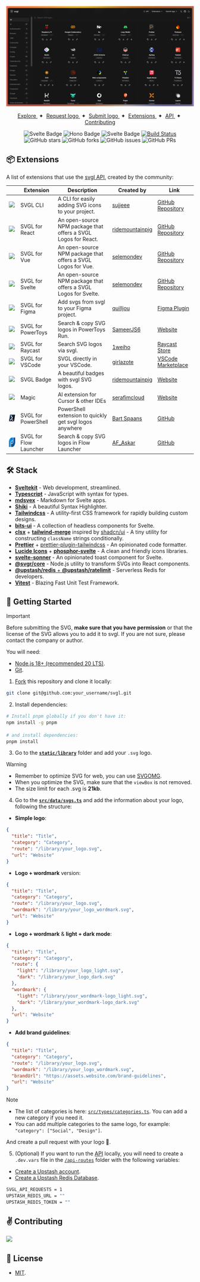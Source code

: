 <div align="center">
<a href="https://svgl.app">
<img src="static/images/readme.png">
</a>
<p></p>
</div>

<div align="center">
    <a href="https://svgl.app" target="_blank">
        Explore
    </a>
    <span>&nbsp;✦&nbsp;</span>
    <a href="https://github.com/pheralb/svgl/issues/new?assignees=&labels=request&projects=&template=request-svg.yml&title=%5B%F0%9F%94%94+Request+SVG%5D%3A+">
        Request logo
    </a>
    <span>&nbsp;✦&nbsp;</span>
    <a href="#-getting-started">
        Submit logo
    </a>
    <span>&nbsp;✦&nbsp;</span>
    <a href="#-extensions">
        Extensions
    </a>
    <span>&nbsp;✦&nbsp;</span>
    <a href="https://svgl.app/api">
        API
    </a>
    <span>&nbsp;✦&nbsp;</span>
    <a href="#%EF%B8%8F-contributing">
        Contributing
    </a>
</div>

</p>

<div align="center">

![Svelte Badge](https://img.shields.io/badge/Sveltekit-FF3E00?logo=svelte&logoColor=fff&style=flat)
![Hono Badge](https://img.shields.io/badge/Hono-E36002?logo=hono&logoColor=fff&style=flat)
![Svelte Badge](https://img.shields.io/badge/Upstash-121212?logo=upstash&logoColor=#00C786&style=flat)
[![Build Status](https://img.shields.io/endpoint.svg?url=https%3A%2F%2Factions-badge.atrox.dev%2Fpheralb%2Fsvgl%2Fbadge%3Fref%3Dmain&style=flat)](https://actions-badge.atrox.dev/pheralb/svgl/goto?ref=main)
![GitHub stars](https://img.shields.io/github/stars/pheralb/svgl)
![GitHub forks](https://img.shields.io/github/forks/pheralb/svgl)
![GitHub issues](https://img.shields.io/github/issues/pheralb/svgl)
![GitHub PRs](https://img.shields.io/github/issues-pr/pheralb/svgl)

</div>

## 📦 Extensions

A list of extensions that use the [svgl API](https://svgl.app/api), created by the community:

|                                                                                                            | Extension           | Description                                                    | Created by                                                     | Link                                                                                             |
| ---------------------------------------------------------------------------------------------------------- | ------------------- | -------------------------------------------------------------- | -------------------------------------------------------------- | ------------------------------------------------------------------------------------------------ |
| <img src="https://github.com/pheralb/svgl/blob/main/static/library/svgl.svg" height="25" />                | SVGL CLI            | A CLI for easily adding SVG icons to your project.             | [sujjeee](https://twitter.com/sujjeeee)                        | [GitHub Repository](https://github.com/sujjeee/svgls)                                            |
| <img src="https://github.com/pheralb/svgl/blob/main/static/library/react_light.svg" height="25" />         | SVGL for React      | An open-source NPM package that offers a SVGL Logos for React. | [ridemountainpig](https://x.com/ridemountainpig)               | [GitHub Repository](https://github.com/ridemountainpig/svgl-react?tab=readme-ov-file#svgl-react) |
| <img src="https://github.com/pheralb/svgl/blob/main/static/library/vue.svg" height="25" />         | SVGL for Vue      | An open-source NPM package that offers a SVGL Logos for Vue. | [selemondev](https://x.com/selemondev)               | [GitHub Repository](https://github.com/selemondev/svgl-vue?tab=readme-ov-file#--svgl-vue--) |
| <img src="https://github.com/pheralb/svgl/blob/main/static/library/svelte.svg" height="25" />         | SVGL for Svelte      | An open-source NPM package that offers a SVGL Logos for Svelte. | [selemondev](https://x.com/selemondev)               | [GitHub Repository](https://github.com/selemondev/svgl-svelte#--svgl-svelte--) |
| <img src="https://github.com/pheralb/svgl/blob/main/static/library/figma.svg" height="25" />               | SVGL for Figma      | Add svgs from svgl to your Figma project.                      | [quilljou](https://twitter.com/quillzhou)                      | [Figma Plugin](https://www.figma.com/community/plugin/1320306989350693206/svgl)                  |
| <img src="https://github.com/pheralb/svgl/blob/main/static/library/powertoys.svg" height="25" />           | SVGL for PowerToys  | Search & copy SVG logos in PowerToys Run.                      | [SameerJS6](https://x.com/Sameerjs6)                           | [Website](https://svgl.sameerjs.com/)                                                            |
| <img src="https://github.com/pheralb/svgl/blob/main/static/library/raycast.svg" height="25" />             | SVGL for Raycast    | Search SVG logos via svgl.                                     | [1weiho](https://twitter.com/1weiho)                           | [Raycast Store](https://www.raycast.com/1weiho/svgl)                                             |
| <img src="https://github.com/pheralb/svgl/blob/main/static/library/vscode.svg" height="25" />              | SVGL for VSCode     | SVGL directly in your VSCode.                                  | [girlazote](https://twitter.com/girlazote)                     | [VSCode Marketplace](https://marketplace.visualstudio.com/items?itemName=EsteveSegura.svgl)      |
| <img src="https://svgl-badge.vercel.app/api/Library/Svgl?theme=light" height="25" />                       | SVGL Badge          | A beautiful badges with svgl SVG logos.                        | [ridemountainpig](https://twitter.com/ridemountainpig)         | [Website](https://svgl-badge.vercel.app/)                                                        |
| <img src="https://github.com/serafimcloud/21st/blob/main/apps/web/public/icon.png?raw=true" height="25" /> | Magic               | AI extension for Cursor & other IDEs                           | [serafimcloud](https://x.com/serafimcloud)                     | [Website](https://21st.dev/magic)                                                                |
| <img src="/static/library/powershell.svg" height="25" />          | SVGL for PowerShell | PowerShell extension to quickly get svgl logos anywhere        | [Bart Spaans](https://bsky.app/profile/bartspaans.bsky.social) | [GitHub](https://github.com/spaansba/SVGL-PowerShell)              
| <img src="https://raw.githubusercontent.com/Flow-Launcher/Flow.Launcher/2026bb7dbd119a26aa7fe6cd6bf559d818af9d08/Artworks/Logo/logo.svg" height="25"> | SVGL for Flow Launcher | Search & copy SVG logos in Flow Launcher | [AF_Askar](https://x.com/Askar_AF)| [GitHub](https://github.com/abo3skr2019/SVGl-plugin) 

## 🛠️ Stack

- [**Sveltekit**](https://kit.svelte.dev/) - Web development, streamlined.
- [**Typescript**](https://www.typescriptlang.org/) - JavaScript with syntax for types.
- [**mdsvex**](https://mdsvex.com/) - Markdown for Svelte apps.
- [**Shiki**](https://github.com/shikijs/shiki) - A beautiful Syntax Highlighter.
- [**Tailwindcss**](https://tailwindcss.com/) - A utility-first CSS framework for rapidly building custom designs.
- [**bits-ui**](https://www.bits-ui.com) - A collection of headless components for Svelte.
- [**clsx**](https://github.com/lukeed/clsx) + [**tailwind-merge**](https://github.com/dcastil/tailwind-merge) inspired by [shadcn/ui](https://ui.shadcn.com) - A tiny utility for constructing `className` strings conditionally.
- [**Prettier**](https://prettier.io/) + [prettier-plugin-tailwindcss](https://github.com/tailwindlabs/prettier-plugin-tailwindcss) - An opinionated code formatter.
- [**Lucide Icons**](https://lucide.dev/) + [**phosphor-svelte**](https://github.com/haruaki07/phosphor-svelte) - A clean and friendly icons libraries.
- [**svelte-sonner**](https://github.com/wobsoriano/svelte-sonner) - An opinionated toast component for Svelte.
- [**@svgr/core**](https://react-svgr.com/) - Node.js utility to transform SVGs into React components.
- [**@upstash/redis** + **@upstash/ratelimit**](https://upstash.com/) - Serverless Redis for developers.
- [**Vitest**](https://vitest.dev/) - Blazing Fast Unit Test Framework.

## 🚀 Getting Started

> [!IMPORTANT]
> Before submitting the SVG, **make sure that you have permission** or that the license of the SVG allows you to add it to svgl. If you are not sure, please contact the company or author.

You will need:

- [Node.js 18+ (recommended 20 LTS)](https://nodejs.org/en/).
- [Git](https://git-scm.com/).

1. [Fork](https://github.com/pheralb/svgl/fork) this repository and clone it locally:

```bash
git clone git@github.com:your_username/svgl.git
```

2. Install dependencies:

```bash
# Install pnpm globally if you don't have it:
npm install -g pnpm

# and install dependencies:
pnpm install
```

3. Go to the [**`static/library`**](https://github.com/pheralb/svgl/blob/main/static/library) folder and add your `.svg` logo.

> [!WARNING]
>
> - Remember to optimize SVG for web, you can use [SVGOMG](https://jakearchibald.github.io/svgomg/).
> - When you optimize the SVG, make sure that the `viewBox` is not removed.
> - The size limit for each .svg is **21kb**.

4. Go to the [**`src/data/svgs.ts`**](https://github.com/pheralb/svgl/blob/main/src/data/svgs.ts) and add the information about your logo, following the structure:

- **Simple logo**:

```json
{
  "title": "Title",
  "category": "Category",
  "route": "/library/your_logo.svg",
  "url": "Website"
}
```

- **Logo + wordmark** version:

```json
{
  "title": "Title",
  "category": "Category",
  "route": "/library/your_logo.svg",
  "wordmark": "/library/your_logo_wordmark.svg",
  "url": "Website"
}
```

- **Logo + wordmark** & **light + dark mode**:

```json
{
  "title": "Title",
  "category": "Category",
  "route": {
    "light": "/library/your_logo_light.svg",
    "dark": "/library/your_logo_dark.svg"
  },
  "wordmark": {
    "light": "/library/your_wordmark-logo_light.svg",
    "dark": "/library/your_wordmark-logo_dark.svg"
  },
  "url": "Website"
}
```

- **Add brand guidelines**:

```json
{
  "title": "Title",
  "category": "Category",
  "route": "/library/your_logo.svg",
  "wordmark": "/library/your_logo_wordmark.svg",
  "brandUrl": "https://assets.website.com/brand-guidelines",
  "url": "Website"
}
```

> [!NOTE]
>
> - The list of categories is here: [`src/types/categories.ts`](https://github.com/pheralb/svgl/blob/main/src/types/categories.ts). You can add a new category if you need it.
> - You can add multiple categories to the same logo, for example: `"category": ["Social", "Design"]`.

And create a pull request with your logo 🚀.

5. (Optional) If you want to run the [API](https://svgl.app/api) locally, you will need to create a `.dev.vars` file in the [`/api-routes`](https://github.com/pheralb/svgl/tree/main/api-routes) folder with the following variables:

- [Create a Upstash account](https://console.upstash.com/).
- [Create a Upstash Redis Database](https://upstash.com/docs/redis/overall/getstarted).

```bash
SVGL_API_REQUESTS = 1
UPSTASH_REDIS_URL = ""
UPSTASH_REDIS_TOKEN = ""
```

## ✌️ Contributing

<a href="https://github.com/pheralb/svgl/graphs/contributors">
  <img src="https://contrib.rocks/image?repo=pheralb/svgl" />
</a>

<p></p>

## 🔑 License

- [MIT](https://github.com/pheralb/svgl/blob/main/LICENSE).
